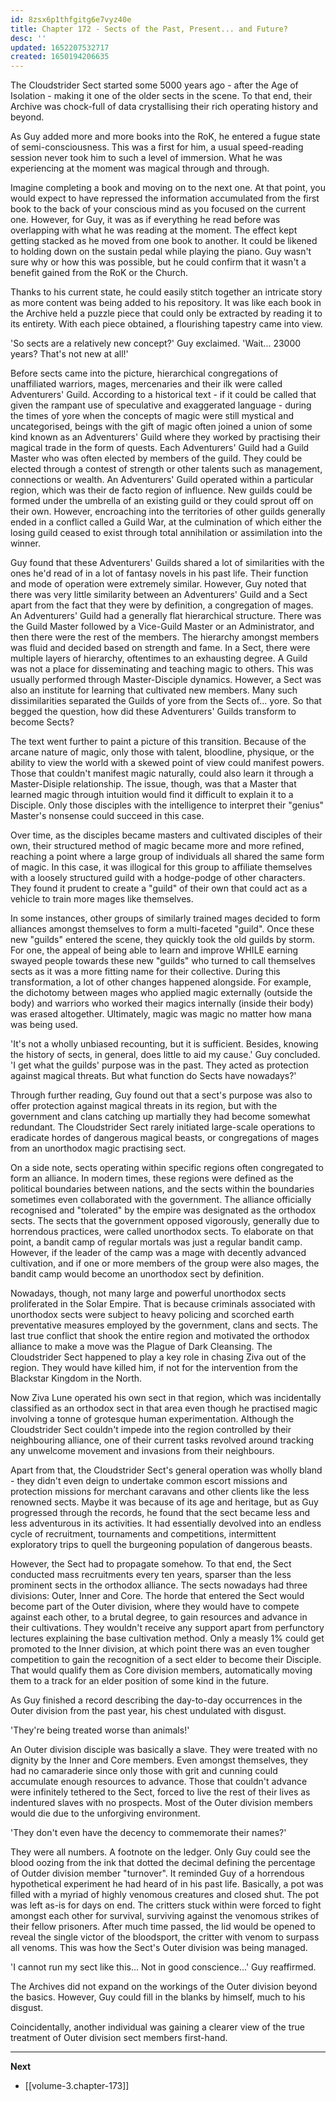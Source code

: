 ```yaml
---
id: 8zsx6p1thfgitg6e7vyz40e
title: Chapter 172 - Sects of the Past, Present... and Future?
desc: ''
updated: 1652207532717
created: 1650194206635
---
```


The Cloudstrider Sect started some 5000 years ago - after the Age of Isolation - making it one of the older sects in the scene. To that end, their Archive was chock-full of data crystallising their rich operating history and beyond.

As Guy added more and more books into the RoK, he entered a fugue state of semi-consciousness. This was a first for him, a usual speed-reading session never took him to such a level of immersion. What he was experiencing at the moment was magical through and through.

Imagine completing a book and moving on to the next one. At that point, you would expect to have repressed the information accumulated from the first book to the back of your conscious mind as you focused on the current one. However, for Guy, it was as if everything he read before was overlapping with what he was reading at the moment. The effect kept getting stacked as he moved from one book to another. It could be likened to holding down on the sustain pedal while playing the piano. Guy wasn't sure why or how this was possible, but he could confirm that it wasn't a benefit gained from the RoK or the Church.

Thanks to his current state, he could easily stitch together an intricate story as more content was being added to his repository. It was like each book in the Archive held a puzzle piece that could only be extracted by reading it to its entirety. With each piece obtained, a flourishing tapestry came into view.

'So sects are a relatively new concept?' Guy exclaimed. 'Wait... 23000 years? That's not new at all!'

Before sects came into the picture, hierarchical congregations of unaffiliated warriors, mages, mercenaries and their ilk were called Adventurers' Guild. According to a historical text - if it could be called that given the rampant use of speculative and exaggerated language - during the times of yore when the concepts of magic were still mystical and uncategorised, beings with the gift of magic often joined a union of some kind known as an Adventurers' Guild where they worked by practising their magical trade in the form of quests. Each Adventurers' Guild had a Guild Master who was often elected by members of the guild. They could be elected through a contest of strength or other talents such as management, connections or wealth. An Adventurers' Guild operated within a particular region, which was their de facto region of influence. New guilds could be formed under the umbrella of an existing guild or they could sprout off on their own. However, encroaching into the territories of other guilds generally ended in a conflict called a Guild War, at the culmination of which either the losing guild ceased to exist through total annihilation or assimilation into the winner.

Guy found that these Adventurers' Guilds shared a lot of similarities with the ones he'd read of in a lot of fantasy novels in his past life. Their function and mode of operation were extremely similar. However, Guy noted that there was very little similarity between an Adventurers' Guild and a Sect apart from the fact that they were by definition, a congregation of mages. An Adventurers' Guild had a generally flat hierarchical structure. There was the Guild Master followed by a Vice-Guild Master or an Administrator, and then there were the rest of the members. The hierarchy amongst members was fluid and decided based on strength and fame. In a Sect, there were multiple layers of hierarchy, oftentimes to an exhausting degree. A Guild was not a place for disseminating and teaching magic to others. This was usually performed through Master-Disciple dynamics. However, a Sect was also an institute for learning that cultivated new members. Many such dissimilarities separated the Guilds of yore from the Sects of... yore. So that begged the question, how did these Adventurers' Guilds transform to become Sects?

The text went further to paint a picture of this transition. Because of the arcane nature of magic, only those with talent, bloodline, physique, or the ability to view the world with a skewed point of view could manifest powers. Those that couldn't manifest magic naturally, could also learn it through a Master-Disiple relationship. The issue, though, was that a Master that learned magic through intuition would find it difficult to explain it to a Disciple. Only those disciples with the intelligence to interpret their "genius" Master's nonsense could succeed in this case. 

Over time, as the disciples became masters and cultivated disciples of their own, their structured method of magic became more and more refined, reaching a point where a large group of individuals all shared the same form of magic. In this case, it was illogical for this group to affiliate themselves with a loosely structured guild with a hodge-podge of other characters. They found it prudent to create a "guild" of their own that could act as a vehicle to train more mages like themselves.

In some instances, other groups of similarly trained mages decided to form alliances amongst themselves to form a multi-faceted "guild". Once these new "guilds" entered the scene, they quickly took the old guilds by storm. For one, the appeal of being able to learn and improve WHILE earning swayed people towards these new "guilds" who turned to call themselves sects as it was a more fitting name for their collective. During this transformation, a lot of other changes happened alongside. For example, the dichotomy between mages who applied magic externally (outside the body) and warriors who worked their magics internally (inside their body) was erased altogether. Ultimately, magic was magic no matter how mana was being used.

'It's not a wholly unbiased recounting, but it is sufficient. Besides, knowing the history of sects, in general, does little to aid my cause.' Guy concluded. 'I get what the guilds' purpose was in the past. They acted as protection against magical threats. But what function do Sects have nowadays?'

Through further reading, Guy found out that a sect's purpose was also to offer protection against magical threats in its region, but with the government and clans catching up martially they had become somewhat redundant. The Cloudstrider Sect rarely initiated large-scale operations to eradicate hordes of dangerous magical beasts, or congregations of mages from an unorthodox magic practising sect.

On a side note, sects operating within specific regions often congregated to form an alliance. In modern times, these regions were defined as the political boundaries between nations, and the sects within the boundaries sometimes even collaborated with the government. The alliance officially recognised and "tolerated" by the empire was designated as the orthodox sects. The sects that the government opposed vigorously, generally due to horrendous practices, were called unorthodox sects. To elaborate on that point, a bandit camp of regular mortals was just a regular bandit camp. However, if the leader of the camp was a mage with decently advanced cultivation, and if one or more members of the group were also mages, the bandit camp would become an unorthodox sect by definition. 

Nowadays, though, not many large and powerful unorthodox sects proliferated in the Solar Empire. That is because criminals associated with unorthodox sects were subject to heavy policing and scorched earth preventative measures employed by the government, clans and sects. The last true conflict that shook the entire region and motivated the orthodox alliance to make a move was the Plague of Dark Cleansing. The Cloudstrider Sect happened to play a key role in chasing Ziva out of the region. They would have killed him, if not for the intervention from the Blackstar Kingdom in the North. 

Now Ziva Lune operated his own sect in that region, which was incidentally classified as an orthodox sect in that area even though he practised magic involving a tonne of grotesque human experimentation. Although the Cloudstrider Sect couldn't impede into the region controlled by their neighbouring alliance, one of their current tasks revolved around tracking any unwelcome movement and invasions from their neighbours.

Apart from that, the Cloudstrider Sect's general operation was wholly bland - they didn't even deign to undertake common escort missions and protection missions for merchant caravans and other clients like the less renowned sects. Maybe it was because of its age and heritage, but as Guy progressed through the records, he found that the sect became less and less adventurous in its activities. It had essentially devolved into an endless cycle of recruitment, tournaments and competitions, intermittent exploratory trips to quell the burgeoning population of dangerous beasts.

However, the Sect had to propagate somehow. To that end, the Sect conducted mass recruitments every ten years, sparser than the less prominent sects in the orthodox alliance. The sects nowadays had three divisions: Outer, Inner and Core. The horde that entered the Sect would become part of the Outer division, where they would have to compete against each other, to a brutal degree, to gain resources and advance in their cultivations. They wouldn't receive any support apart from perfunctory lectures explaining the base cultivation method. Only a measly 1% could get promoted to the Inner division, at which point there was an even tougher competition to gain the recognition of a sect elder to become their Disciple. That would qualify them as Core division members, automatically moving them to a track for an elder position of some kind in the future.

As Guy finished a record describing the day-to-day occurrences in the Outer division from the past year, his chest undulated with disgust.

'They're being treated worse than animals!'

An Outer division disciple was basically a slave. They were treated with no dignity by the Inner and Core members. Even amongst themselves, they had no camaraderie since only those with grit and cunning could accumulate enough resources to advance. Those that couldn't advance were infinitely tethered to the Sect, forced to live the rest of their lives as indentured slaves with no prospects. Most of the Outer division members would die due to the unforgiving environment.

'They don't even have the decency to commemorate their names?'

They were all numbers. A footnote on the ledger. Only Guy could see the blood oozing from the ink that dotted the decimal defining the percentage of Outder division member "turnover". It reminded Guy of a horrendous hypothetical experiment he had heard of in his past life. Basically, a pot was filled with a myriad of highly venomous creatures and closed shut. The pot was left as-is for days on end. The critters stuck within were forced to fight amongst each other for survival, surviving against the venomous strikes of their fellow prisoners. After much time passed, the lid would be opened to reveal the single victor of the bloodsport, the critter with venom to surpass all venoms. This was how the Sect's Outer division was being managed.

'I cannot run my sect like this... Not in good conscience...' Guy reaffirmed.

The Archives did not expand on the workings of the Outer division beyond the basics. However, Guy could fill in the blanks by himself, much to his disgust.

Coincidentally, another individual was gaining a clearer view of the true treatment of Outer division sect members first-hand.

____

**Next**
* [[volume-3.chapter-173]]